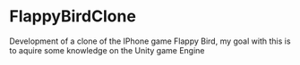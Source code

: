 # FlappyBirdClone
Development of a clone of the IPhone game Flappy Bird, my goal with this is to aquire some knowledge on the Unity game Engine
